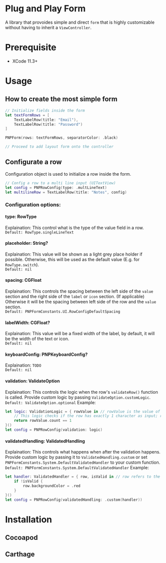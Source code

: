 # Plug and Play Form
A library that provoides simple and direct `form` that is highly customizable without having to inherit a `ViewController`.

# Prerequisite
- XCode 11.3+

# Usage
## How to create the most simple form
```swift
// Initialize fields inside the form
let textFormRows = [
    TextLabelRow(title: "Email"),
    TextLabelRow(title: "Password")
]

PNPForm(rows: textFormRows, separatorColor: .black)

// Proceed to add layout form onto the controller
```

## Configurate a row
Configuration object is used to initialize a row inside the form.
```swift
// Config a row to a multi line input (UITextView)
let config = PNPRowConfig(type: .multLineText)
let multilineRow = TextLabelRow(title: "Notes", config)
```

### Configuration options:
#### type: RowType
Explaination: This control what is the type of the value field in a row.  
`Default: RowType.singleLineText`

#### placeholder: String?
Explaination: This value will be shown as a light grey place holder if possible. Otherwise, this will be used as the default value (E.g. for `RowType.switch`).  
`Default: nil`

#### spacing: CGFloat
Explaination: This controls the spacing between the left side of the `value` section and the right side of the `label` or `icon` section. (If applicable) Otherwise it will be the spacing between left side of the row and the `value` section.  
`Default: PNPFormConstants.UI.RowConfigDefaultSpacing`

#### labelWidth: CGFloat?
Explaination: This value will be a fixed width of the label, by default, it will be the width of the text or icon.  
`Default: nil`

#### keyboardConfig: PNPKeyboardConfig?
Explaination: `TODO`  
`Default: nil`

#### validation: ValidateOption
Explaination: This controls the logic when the row's `validateRow()` function is called. Provide custom logic by passing `ValidateOption.customLogic`.  
`Default: ValidateOption.optional`
Example:
```swift
let logic: ValidationLogic = { rowValue in // rowValue is the value of the row as String
    // This logic checks if the row has exactly 1 character as input; return true to pass validation, false to fail the validation (Display error)
    return rowValue.count == 1
}()
let config = PNPRowConfig(validation: logic)
```

#### validatedHandling: ValidatedHandling
Explaination: This controls what happens when after the validation happens. Provide custom logic by passing it to `ValidatedHandling.custom` or set `PNPFormConstants.System.DefaultValidatedHandler` to your custom function.
`Default: PNPFormConstants.System.DefaultValidatedHandler`
Example:
```swift
let handler: ValidatedHandler = { row, isValid in // row refers to the UIView being validated, isValid represents the outcome of ValidationLogic
    if !isValid {
        row.backgroundColor = .red
    }
}()
let config = PNPRowConfig(validatedHandling: .custom(handler))
```

# Installation
## Cocoapod
## Carthage